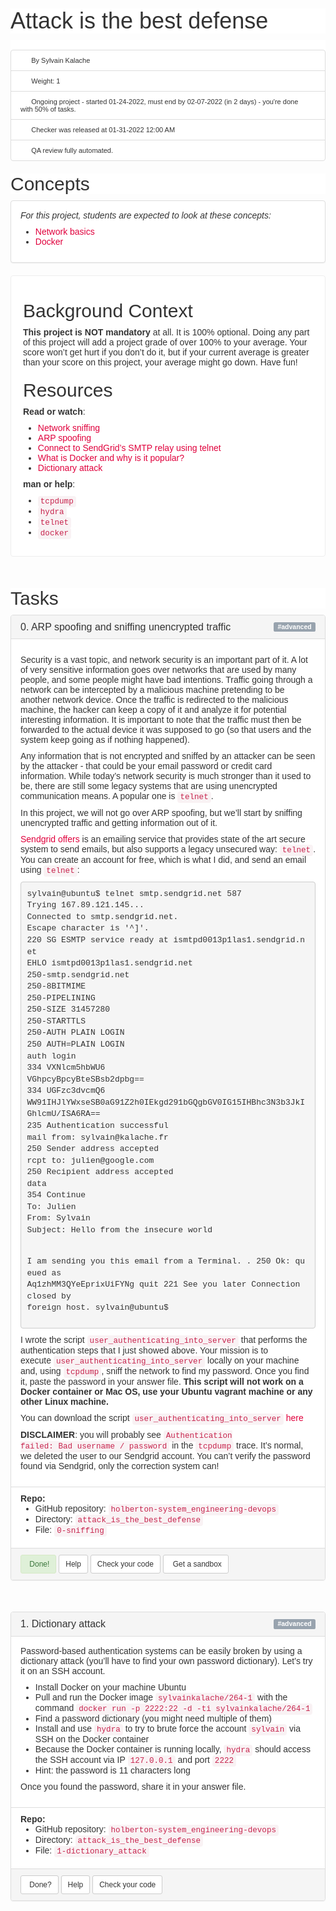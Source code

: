 <h1 class="gap" style="box-sizing: border-box; font-size: 36px; margin-top: 50px !important; margin-right: 0px; margin-bottom: 10px; margin-left: 0px; font-family: aktiv-grotesk, sans-serif; font-weight: 500; line-height: 1.1; color: rgb(51, 51, 51); font-style: normal; font-variant-ligatures: normal; font-variant-caps: normal; letter-spacing: normal; orphans: 2; text-align: start; text-indent: 0px; text-transform: none; white-space: normal; widows: 2; word-spacing: 0px; -webkit-text-stroke-width: 0px; background-color: rgb(255, 255, 255); text-decoration-thickness: initial; text-decoration-style: initial; text-decoration-color: initial;">Attack is the best defense</h1>
<div data-react-cache-id="tags/Tags-0" data-react-class="tags/Tags" data-react-props='{"tags":[]}' style="box-sizing: border-box; color: rgb(51, 51, 51); font-family: aktiv-grotesk, sans-serif; font-size: 14px; font-style: normal; font-variant-ligatures: normal; font-variant-caps: normal; font-weight: 400; letter-spacing: normal; orphans: 2; text-align: start; text-indent: 0px; text-transform: none; white-space: normal; widows: 2; word-spacing: 0px; -webkit-text-stroke-width: 0px; background-color: rgb(255, 255, 255); text-decoration-thickness: initial; text-decoration-style: initial; text-decoration-color: initial;"><br></div>
<ul class="list-group metadata" style="box-sizing: border-box; margin-top: 0px; margin-bottom: 20px; padding-left: 0px; font-size: 11px; color: rgb(51, 51, 51); font-family: aktiv-grotesk, sans-serif; font-style: normal; font-variant-ligatures: normal; font-variant-caps: normal; font-weight: 400; letter-spacing: normal; orphans: 2; text-align: start; text-indent: 0px; text-transform: none; white-space: normal; widows: 2; word-spacing: 0px; -webkit-text-stroke-width: 0px; background-color: rgb(255, 255, 255); text-decoration-thickness: initial; text-decoration-style: initial; text-decoration-color: initial;">
    <li class="list-group-item" style="box-sizing: border-box; position: relative; display: block; padding: 10px 15px; margin-bottom: -1px; background-color: rgb(255, 255, 255); border: 1px solid rgb(221, 221, 221); border-top-left-radius: 4px; border-top-right-radius: 4px;"><i aria-hidden="true" class="fa fa-user  fa-fw" style="box-sizing: border-box; display: inline-block; font-style: normal; font-variant: normal; font-weight: normal; font-stretch: normal; line-height: 1; font-family: FontAwesome; font-size: inherit; text-rendering: auto; -webkit-font-smoothing: antialiased; width: 1.28571em; text-align: center;"></i> By Sylvain Kalache</li>
    <li class="list-group-item" style="box-sizing: border-box; position: relative; display: block; padding: 10px 15px; margin-bottom: -1px; background-color: rgb(255, 255, 255); border: 1px solid rgb(221, 221, 221);"><i aria-hidden="true" class="fa fa-cogs  fa-fw" style="box-sizing: border-box; display: inline-block; font-style: normal; font-variant: normal; font-weight: normal; font-stretch: normal; line-height: 1; font-family: FontAwesome; font-size: inherit; text-rendering: auto; -webkit-font-smoothing: antialiased; width: 1.28571em; text-align: center;"></i> Weight: 1</li>
    <li class="list-group-item" style="box-sizing: border-box; position: relative; display: block; padding: 10px 15px; margin-bottom: -1px; background-color: rgb(255, 255, 255); border: 1px solid rgb(221, 221, 221);"><i aria-hidden="true" class="fa fa-calendar  fa-fw" style="box-sizing: border-box; display: inline-block; font-style: normal; font-variant: normal; font-weight: normal; font-stretch: normal; line-height: 1; font-family: FontAwesome; font-size: inherit; text-rendering: auto; -webkit-font-smoothing: antialiased; width: 1.28571em; text-align: center;"></i> Ongoing project - started 01-24-2022, must end by 02-07-2022 (in 2 days) - you&apos;re done with&nbsp;<span style="box-sizing: border-box;">50</span>% of tasks.</li>
    <li class="list-group-item" style="box-sizing: border-box; position: relative; display: block; padding: 10px 15px; margin-bottom: -1px; background-color: rgb(255, 255, 255); border: 1px solid rgb(221, 221, 221);"><i aria-hidden="true" class="fa fa-check  fa-fw" style="box-sizing: border-box; display: inline-block; font-style: normal; font-variant: normal; font-weight: normal; font-stretch: normal; line-height: 1; font-family: FontAwesome; font-size: inherit; text-rendering: auto; -webkit-font-smoothing: antialiased; width: 1.28571em; text-align: center;"></i> Checker was released at 01-31-2022 12:00 AM</li>
    <li class="list-group-item" style="box-sizing: border-box; position: relative; display: block; padding: 10px 15px; margin-bottom: 0px; background-color: rgb(255, 255, 255); border: 1px solid rgb(221, 221, 221); border-bottom-right-radius: 4px; border-bottom-left-radius: 4px;"><i aria-hidden="true" class="fa fa-check-square  fa-fw" style="box-sizing: border-box; display: inline-block; font-style: normal; font-variant: normal; font-weight: normal; font-stretch: normal; line-height: 1; font-family: FontAwesome; font-size: inherit; text-rendering: auto; -webkit-font-smoothing: antialiased; width: 1.28571em; text-align: center;"></i> QA review fully automated.</li>
</ul>
<h2 style="box-sizing: border-box; font-family: aktiv-grotesk, sans-serif; font-weight: 500; line-height: 1.1; color: rgb(51, 51, 51); margin-top: 20px; margin-bottom: 10px; font-size: 30px; font-style: normal; font-variant-ligatures: normal; font-variant-caps: normal; letter-spacing: normal; orphans: 2; text-align: start; text-indent: 0px; text-transform: none; white-space: normal; widows: 2; word-spacing: 0px; -webkit-text-stroke-width: 0px; background-color: rgb(255, 255, 255); text-decoration-thickness: initial; text-decoration-style: initial; text-decoration-color: initial;">Concepts</h2>
<div class="panel panel-default" style="box-sizing: border-box; margin-bottom: 20px; background-color: rgb(255, 255, 255); border: 1px solid rgb(221, 221, 221); border-radius: 4px; box-shadow: rgba(0, 0, 0, 0.05) 0px 1px 1px; overflow: hidden; color: rgb(51, 51, 51); font-family: aktiv-grotesk, sans-serif; font-size: 14px; font-style: normal; font-variant-ligatures: normal; font-variant-caps: normal; font-weight: 400; letter-spacing: normal; orphans: 2; text-align: start; text-indent: 0px; text-transform: none; white-space: normal; widows: 2; word-spacing: 0px; -webkit-text-stroke-width: 0px; text-decoration-thickness: initial; text-decoration-style: initial; text-decoration-color: initial;">
    <div class="panel-body" style="box-sizing: border-box; padding: 15px;">
        <p style="box-sizing: border-box; margin: 0px 0px 10px;"><em style="box-sizing: border-box;">For this project, students are expected to look at these concepts:</em></p>
        <ul style="box-sizing: border-box; margin-top: 0px; margin-bottom: 10px;">
            <li style="box-sizing: border-box;"><a href="https://intranet.hbtn.io/concepts/33" style="box-sizing: border-box; background-color: transparent; color: rgb(224, 0, 60); text-decoration: none;">Network basics</a></li>
            <li style="box-sizing: border-box;"><a href="https://intranet.hbtn.io/concepts/65" style="box-sizing: border-box; background-color: transparent; color: rgb(224, 0, 60); text-decoration: none;">Docker</a></li>
        </ul>
    </div>
</div>
<div class="well clean" style="box-sizing: border-box; min-height: 20px; padding: 19px; margin-bottom: 20px; background: white; border: 1px solid rgb(238, 238, 238); border-radius: 4px; box-shadow: none; color: rgb(51, 51, 51); font-family: aktiv-grotesk, sans-serif; font-size: 14px; font-style: normal; font-variant-ligatures: normal; font-variant-caps: normal; font-weight: 400; letter-spacing: normal; orphans: 2; text-align: start; text-indent: 0px; text-transform: none; white-space: normal; widows: 2; word-spacing: 0px; -webkit-text-stroke-width: 0px; text-decoration-thickness: initial; text-decoration-style: initial; text-decoration-color: initial;">
    <h2 style="box-sizing: border-box; font-family: inherit; font-weight: 500; line-height: 1.1; color: inherit; margin-top: 20px; margin-bottom: 10px; font-size: 30px;">Background Context</h2>
    <p style="box-sizing: border-box; margin: 0px 0px 10px;"><strong style="box-sizing: border-box; font-weight: bold;">This project is NOT mandatory</strong> at all. It is 100% optional. Doing any part of this project will add a project grade of over 100% to your average. Your score won&rsquo;t get hurt if you don&rsquo;t do it, but if your current average is greater than your score on this project, your average might go down. Have fun!</p>
    <h2 style="box-sizing: border-box; font-family: inherit; font-weight: 500; line-height: 1.1; color: inherit; margin-top: 20px; margin-bottom: 10px; font-size: 30px;">Resources</h2>
    <p style="box-sizing: border-box; margin: 0px 0px 10px;"><strong style="box-sizing: border-box; font-weight: bold;">Read or watch</strong>:</p>
    <ul style="box-sizing: border-box; margin-top: 0px; margin-bottom: 10px;">
        <li style="box-sizing: border-box;"><a href="https://intranet.hbtn.io/rltoken/0LIY07HGzUWgldJicE7iCQ" style="box-sizing: border-box; background-color: transparent; color: rgb(224, 0, 60); text-decoration: none;" target="_blank" title="Network sniffing">Network sniffing</a></li>
        <li style="box-sizing: border-box;"><a href="https://intranet.hbtn.io/rltoken/5lwTtJQfvyQQsqyjkmi6JA" style="box-sizing: border-box; background-color: transparent; color: rgb(224, 0, 60); text-decoration: none;" target="_blank" title="ARP spoofing">ARP spoofing</a></li>
        <li style="box-sizing: border-box;"><a href="https://intranet.hbtn.io/rltoken/qJmJY6H--L_OtHOS8xwflQ" style="box-sizing: border-box; background-color: transparent; color: rgb(224, 0, 60); text-decoration: none;" target="_blank" title="Connect to SendGrid's SMTP relay using telnet">Connect to SendGrid&rsquo;s SMTP relay using telnet</a></li>
        <li style="box-sizing: border-box;"><a href="https://intranet.hbtn.io/rltoken/WSPfahVAoZLfsIVa0mDyeQ" style="box-sizing: border-box; background-color: transparent; color: rgb(224, 0, 60); text-decoration: none;" target="_blank" title="What is Docker and why is it popular?">What is Docker and why is it popular?</a></li>
        <li style="box-sizing: border-box;"><a href="https://intranet.hbtn.io/rltoken/nxnO-3amDO8L_BbFI4KOYw" style="box-sizing: border-box; background-color: transparent; color: rgb(224, 0, 60); text-decoration: none;" target="_blank" title="Dictionary attack">Dictionary attack</a></li>
    </ul>
    <p style="box-sizing: border-box; margin: 0px 0px 10px;"><strong style="box-sizing: border-box; font-weight: bold;">man or help</strong>:</p>
    <ul style="box-sizing: border-box; margin-top: 0px; margin-bottom: 10px;">
        <li style="box-sizing: border-box;"><code style='box-sizing: border-box; font-family: Menlo, Monaco, Consolas, "Courier New", monospace; font-size: 12.6px; padding: 2px 4px; color: rgb(199, 37, 78); background-color: rgb(249, 242, 244); border-radius: 4px;'>tcpdump</code></li>
        <li style="box-sizing: border-box;"><code style='box-sizing: border-box; font-family: Menlo, Monaco, Consolas, "Courier New", monospace; font-size: 12.6px; padding: 2px 4px; color: rgb(199, 37, 78); background-color: rgb(249, 242, 244); border-radius: 4px;'>hydra</code></li>
        <li style="box-sizing: border-box;"><code style='box-sizing: border-box; font-family: Menlo, Monaco, Consolas, "Courier New", monospace; font-size: 12.6px; padding: 2px 4px; color: rgb(199, 37, 78); background-color: rgb(249, 242, 244); border-radius: 4px;'>telnet</code></li>
        <li style="box-sizing: border-box;"><code style='box-sizing: border-box; font-family: Menlo, Monaco, Consolas, "Courier New", monospace; font-size: 12.6px; padding: 2px 4px; color: rgb(199, 37, 78); background-color: rgb(249, 242, 244); border-radius: 4px;'>docker</code></li>
    </ul>
</div>
<h2 class="gap" style="box-sizing: border-box; font-family: aktiv-grotesk, sans-serif; font-weight: 500; line-height: 1.1; color: rgb(51, 51, 51); margin-top: 50px !important; margin-bottom: 10px; font-size: 30px; font-style: normal; font-variant-ligatures: normal; font-variant-caps: normal; letter-spacing: normal; orphans: 2; text-align: start; text-indent: 0px; text-transform: none; white-space: normal; widows: 2; word-spacing: 0px; -webkit-text-stroke-width: 0px; background-color: rgb(255, 255, 255); text-decoration-thickness: initial; text-decoration-style: initial; text-decoration-color: initial;">Tasks</h2>
<div data-position="1" data-role="task1386" style="box-sizing: border-box; color: rgb(51, 51, 51); font-family: aktiv-grotesk, sans-serif; font-size: 14px; font-style: normal; font-variant-ligatures: normal; font-variant-caps: normal; font-weight: 400; letter-spacing: normal; orphans: 2; text-align: start; text-indent: 0px; text-transform: none; white-space: normal; widows: 2; word-spacing: 0px; -webkit-text-stroke-width: 0px; background-color: rgb(255, 255, 255); text-decoration-thickness: initial; text-decoration-style: initial; text-decoration-color: initial;">
    <div class="panel panel-default task-card " style="box-sizing: border-box; margin-bottom: 50px; background-color: rgb(255, 255, 255); border: 1px solid rgb(221, 221, 221); border-radius: 4px; box-shadow: rgba(0, 0, 0, 0.05) 0px 1px 1px; overflow: hidden;">
        <div class="panel-heading panel-heading-actions" style="box-sizing: border-box; padding: 10px 15px; border-bottom: 1px solid rgb(221, 221, 221); border-top-left-radius: 3px; border-top-right-radius: 3px; color: rgb(51, 51, 51); background-color: rgb(245, 245, 245); border-top-color: rgb(221, 221, 221); border-right-color: rgb(221, 221, 221); border-left-color: rgb(221, 221, 221); align-items: center; display: flex; justify-content: space-between;">
            <h3 class="panel-title" style="box-sizing: border-box; font-family: inherit; font-weight: 500; line-height: 1.1; color: rgb(51, 51, 51); margin-top: 0px; margin-bottom: 0px; font-size: 16px;">0. ARP spoofing and sniffing unencrypted traffic</h3>
            <div style="box-sizing: border-box; display: flex;"><span class="label label-info" style="box-sizing: border-box; display: inline; padding: 0.2em 0.6em 0.3em; font-size: 10.5px; font-weight: 700; line-height: 1; color: rgb(255, 255, 255); text-align: center; white-space: nowrap; vertical-align: baseline; border-radius: 0.25em; background-color: rgb(152, 163, 174);">#advanced</span></div>
        </div>
        <div class="panel-body" style="box-sizing: border-box; padding: 15px;">
            <p style="box-sizing: border-box; margin: 0px 0px 10px;"><img src="https://holbertonintranet.s3.amazonaws.com/uploads/medias/2020/9/01c5a1e3f29d290b188d34be5cf534d3255058a7.png?X-Amz-Algorithm=AWS4-HMAC-SHA256&X-Amz-Credential=AKIARDDGGGOU5BHMTQX4%2F20220204%2Fus-east-1%2Fs3%2Faws4_request&X-Amz-Date=20220204T222219Z&X-Amz-Expires=86400&X-Amz-SignedHeaders=host&X-Amz-Signature=84ecd1f2d6a8ef40ee2e6bfcd8d5392808520de70e7ea39a2904a52f1f31bdd2" alt="" style="box-sizing: border-box; border: 0px; height: auto; max-width: 100%;"></p>
            <p style="box-sizing: border-box; margin: 0px 0px 10px;">Security is a vast topic, and network security is an important part of it. A lot of very sensitive information goes over networks that are used by many people, and some people might have bad intentions. Traffic going through a network can be intercepted by a malicious machine pretending to be another network device. Once the traffic is redirected to the malicious machine, the hacker can keep a copy of it and analyze it for potential interesting information. It is important to note that the traffic must then be forwarded to the actual device it was supposed to go (so that users and the system keep going as if nothing happened).</p>
            <p style="box-sizing: border-box; margin: 0px 0px 10px;">Any information that is not encrypted and sniffed by an attacker can be seen by the attacker - that could be your email password or credit card information. While today&rsquo;s network security is much stronger than it used to be, there are still some legacy systems that are using unencrypted communication means. A popular one is&nbsp;<code style='box-sizing: border-box; font-family: Menlo, Monaco, Consolas, "Courier New", monospace; font-size: 12.6px; padding: 2px 4px; color: rgb(199, 37, 78); background-color: rgb(249, 242, 244); border-radius: 4px;'>telnet</code>.</p>
            <p style="box-sizing: border-box; margin: 0px 0px 10px;">In this project, we will not go over ARP spoofing, but we&rsquo;ll start by sniffing unencrypted traffic and getting information out of it.</p>
            <p style="box-sizing: border-box; margin: 0px 0px 10px;"><a href="https://intranet.hbtn.io/rltoken/oDy03DMGmlBnuQ3CjFD7Zg" style="box-sizing: border-box; background-color: transparent; color: rgb(224, 0, 60); text-decoration: none;" target="_blank" title="Sendgrid offers">Sendgrid offers</a> is an emailing service that provides state of the art secure system to send emails, but also supports a legacy unsecured way:&nbsp;<code style='box-sizing: border-box; font-family: Menlo, Monaco, Consolas, "Courier New", monospace; font-size: 12.6px; padding: 2px 4px; color: rgb(199, 37, 78); background-color: rgb(249, 242, 244); border-radius: 4px;'>telnet</code>. You can create an account for free, which is what I did, and send an email using&nbsp;<code style='box-sizing: border-box; font-family: Menlo, Monaco, Consolas, "Courier New", monospace; font-size: 12.6px; padding: 2px 4px; color: rgb(199, 37, 78); background-color: rgb(249, 242, 244); border-radius: 4px;'>telnet</code>:</p>
            <pre style='box-sizing: border-box; overflow: auto; font-family: Menlo, Monaco, Consolas, "Courier New", monospace; font-size: 13px; display: block; padding: 9.5px; margin: 0px 0px 10px; line-height: 1.42857; color: rgb(51, 51, 51); word-break: break-all; overflow-wrap: break-word; background-color: rgb(245, 245, 245); border: 1px solid rgb(204, 204, 204); border-radius: 4px;'><code style='box-sizing: border-box; font-family: Menlo, Monaco, Consolas, "Courier New", monospace; font-size: inherit; padding: 0px; color: inherit; background-color: transparent; border-radius: 0px; white-space: pre-wrap;'>sylvain@ubuntu$ telnet smtp.sendgrid.net 587
Trying 167.89.121.145...
Connected to smtp.sendgrid.net.
Escape character is &apos;^]&apos;.
220 SG ESMTP service ready at ismtpd0013p1las1.sendgrid.net
EHLO ismtpd0013p1las1.sendgrid.net
250-smtp.sendgrid.net
250-8BITMIME
250-PIPELINING
250-SIZE 31457280
250-STARTTLS
250-AUTH PLAIN LOGIN
250 AUTH=PLAIN LOGIN
auth login           
334 VXNlcm5hbWU6
VGhpcyBpcyBteSBsb2dpbg==
334 UGFzc3dvcmQ6
WW91IHJlYWxseSB0aG91Z2h0IEkgd291bGQgbGV0IG15IHBhc3N3b3JkIGhlcmU/ISA6RA==
235 Authentication successful
mail from: sylvain@kalache.fr
250 Sender address accepted
rcpt to: julien@google.com
250 Recipient address accepted
data
354 Continue
To: Julien
From: Sylvain
Subject: Hello from the insecure world

I am sending you this email from a Terminal.
.
250 Ok: queued as Aq1zhMM3QYeEprixUiFYNg
quit
221 See you later
Connection closed by foreign host.
sylvain@ubuntu$ 
</code></pre>
            <p style="box-sizing: border-box; margin: 0px 0px 10px;">I wrote the script&nbsp;<code style='box-sizing: border-box; font-family: Menlo, Monaco, Consolas, "Courier New", monospace; font-size: 12.6px; padding: 2px 4px; color: rgb(199, 37, 78); background-color: rgb(249, 242, 244); border-radius: 4px;'>user_authenticating_into_server</code> that performs the authentication steps that I just showed above. Your mission is to execute&nbsp;<code style='box-sizing: border-box; font-family: Menlo, Monaco, Consolas, "Courier New", monospace; font-size: 12.6px; padding: 2px 4px; color: rgb(199, 37, 78); background-color: rgb(249, 242, 244); border-radius: 4px;'>user_authenticating_into_server</code> locally on your machine and, using&nbsp;<code style='box-sizing: border-box; font-family: Menlo, Monaco, Consolas, "Courier New", monospace; font-size: 12.6px; padding: 2px 4px; color: rgb(199, 37, 78); background-color: rgb(249, 242, 244); border-radius: 4px;'>tcpdump</code>, sniff the network to find my password. Once you find it, paste the password in your answer file.&nbsp;<strong style="box-sizing: border-box; font-weight: bold;">This script will not work on a Docker container or Mac OS, use your Ubuntu vagrant machine or any other Linux machine.</strong></p>
            <p style="box-sizing: border-box; margin: 0px 0px 10px;">You can download the script&nbsp;<code style='box-sizing: border-box; font-family: Menlo, Monaco, Consolas, "Courier New", monospace; font-size: 12.6px; padding: 2px 4px; color: rgb(199, 37, 78); background-color: rgb(249, 242, 244); border-radius: 4px;'>user_authenticating_into_server</code> <a href="https://intranet.hbtn.io/rltoken/GzCvsJxgywK6TKkfwTF3RQ" style="box-sizing: border-box; background-color: transparent; color: rgb(224, 0, 60); text-decoration: none;" target="_blank" title="here">here</a></p>
            <p style="box-sizing: border-box; margin: 0px 0px 10px;"><strong style="box-sizing: border-box; font-weight: bold;">DISCLAIMER</strong>: you will probably see&nbsp;<code style='box-sizing: border-box; font-family: Menlo, Monaco, Consolas, "Courier New", monospace; font-size: 12.6px; padding: 2px 4px; color: rgb(199, 37, 78); background-color: rgb(249, 242, 244); border-radius: 4px;'>Authentication failed: Bad username / password</code> in the&nbsp;<code style='box-sizing: border-box; font-family: Menlo, Monaco, Consolas, "Courier New", monospace; font-size: 12.6px; padding: 2px 4px; color: rgb(199, 37, 78); background-color: rgb(249, 242, 244); border-radius: 4px;'>tcpdump</code> trace. It&rsquo;s normal, we deleted the user to our Sendgrid account. You can&rsquo;t verify the password found via Sendgrid, only the correction system can!</p>
        </div>
        <div class="list-group" style="box-sizing: border-box; padding-left: 0px; margin-bottom: 0px;">
            <div class="list-group-item" style="box-sizing: border-box; position: relative; display: block; padding: 10px 15px; margin-bottom: 0px; background-color: rgb(255, 255, 255); border-width: 1px 0px; border-style: solid; border-color: rgb(221, 221, 221); border-image: initial; border-radius: 0px;">
                <p style="box-sizing: border-box; margin: 0px;"><strong style="box-sizing: border-box; font-weight: bold;">Repo:</strong></p>
                <ul style="box-sizing: border-box; margin-top: 0px; margin-bottom: 10px;">
                    <li style="box-sizing: border-box;">GitHub repository:&nbsp;<code style='box-sizing: border-box; font-family: Menlo, Monaco, Consolas, "Courier New", monospace; font-size: 12.6px; padding: 2px 4px; color: rgb(199, 37, 78); background-color: rgb(249, 242, 244); border-radius: 4px;'>holberton-system_engineering-devops</code></li>
                    <li style="box-sizing: border-box;">Directory:&nbsp;<code style='box-sizing: border-box; font-family: Menlo, Monaco, Consolas, "Courier New", monospace; font-size: 12.6px; padding: 2px 4px; color: rgb(199, 37, 78); background-color: rgb(249, 242, 244); border-radius: 4px;'>attack_is_the_best_defense</code></li>
                    <li style="box-sizing: border-box;">File:&nbsp;<code style='box-sizing: border-box; font-family: Menlo, Monaco, Consolas, "Courier New", monospace; font-size: 12.6px; padding: 2px 4px; color: rgb(199, 37, 78); background-color: rgb(249, 242, 244); border-radius: 4px;'>0-sniffing</code></li>
                </ul>
            </div>
        </div>
        <div class="panel-footer" style="box-sizing: border-box; padding: 10px 15px; background-color: rgb(245, 245, 245); border-top: 0px solid rgb(221, 221, 221); border-bottom-right-radius: 3px; border-bottom-left-radius: 3px;">
            <div style="box-sizing: border-box;"><button class="student_task_done btn btn-default btn-sm yes" data-task-id="1386" style="box-sizing: border-box; color: rgb(60, 118, 61); font-style: inherit; font-variant: inherit; font-weight: normal; font-stretch: inherit; font-size: 12px; line-height: 1.5; font-family: inherit; margin: 0px; overflow: visible; text-transform: none; appearance: button; cursor: pointer; display: inline-block; text-align: center; white-space: nowrap; vertical-align: middle; touch-action: manipulation; background-image: none; border: 1px solid rgb(214, 233, 198); padding: 5px 10px; border-radius: 3px; user-select: none; background-color: rgb(223, 240, 216);"><span class="yes" style="box-sizing: border-box; display: inline;"><i aria-hidden="true" class="fa fa-check-square-o " style="box-sizing: border-box; display: inline-block; font-style: normal; font-variant: normal; font-weight: normal; font-stretch: normal; line-height: 1; font-family: FontAwesome; font-size: inherit; text-rendering: auto; -webkit-font-smoothing: antialiased;"></i></span> Done<span class="yes" style="box-sizing: border-box; display: inline;">!</span></button> <button class="users_done_for_task btn btn-default btn-sm" data-project-id="264" data-target="#task-1386-users-done-modal" data-task-id="1386" data-toggle="modal" style="box-sizing: border-box; color: rgb(51, 51, 51); font-style: inherit; font-variant: inherit; font-weight: normal; font-stretch: inherit; font-size: 12px; line-height: 1.5; font-family: inherit; margin: 0px; overflow: visible; text-transform: none; appearance: button; cursor: pointer; display: inline-block; text-align: center; white-space: nowrap; vertical-align: middle; touch-action: manipulation; background-image: none; border: 1px solid rgb(204, 204, 204); padding: 5px 10px; border-radius: 3px; user-select: none; background-color: rgb(255, 255, 255);">Help</button> <button class="btn btn-default btn-sm" data-target="#task-test-correction-1386-correction-modal" data-task-id="1386" data-toggle="modal" style="box-sizing: border-box; color: rgb(51, 51, 51); font-style: inherit; font-variant: inherit; font-weight: normal; font-stretch: inherit; font-size: 12px; line-height: 1.5; font-family: inherit; margin: 0px; overflow: visible; text-transform: none; appearance: button; cursor: pointer; display: inline-block; text-align: center; white-space: nowrap; vertical-align: middle; touch-action: manipulation; background-image: none; border: 1px solid rgb(204, 204, 204); padding: 5px 10px; border-radius: 3px; user-select: none; background-color: rgb(255, 255, 255);">Check your code</button> <button class="btn btn-default btn-sm" data-target="#container-specs-modal" data-toggle="modal" style="box-sizing: border-box; color: rgb(51, 51, 51); font-style: inherit; font-variant: inherit; font-weight: normal; font-stretch: inherit; font-size: 12px; line-height: 1.5; font-family: inherit; margin: 0px; overflow: visible; text-transform: none; appearance: button; cursor: pointer; display: inline-block; text-align: center; white-space: nowrap; vertical-align: middle; touch-action: manipulation; background-image: none; border: 1px solid rgb(204, 204, 204); padding: 5px 10px; border-radius: 3px; user-select: none; background-color: rgb(255, 255, 255);"><i aria-hidden="true" class="fa fa-terminal " style="box-sizing: border-box; display: inline-block; font-style: normal; font-variant: normal; font-weight: normal; font-stretch: normal; line-height: 1; font-family: FontAwesome; font-size: inherit; text-rendering: auto; -webkit-font-smoothing: antialiased; margin-right: 5px;"></i><span style="box-sizing: border-box;">Get a sandbox</span></button></div>
        </div>
    </div>
</div>
<div data-position="2" data-role="task1387" style="box-sizing: border-box; color: rgb(51, 51, 51); font-family: aktiv-grotesk, sans-serif; font-size: 14px; font-style: normal; font-variant-ligatures: normal; font-variant-caps: normal; font-weight: 400; letter-spacing: normal; orphans: 2; text-align: start; text-indent: 0px; text-transform: none; white-space: normal; widows: 2; word-spacing: 0px; -webkit-text-stroke-width: 0px; background-color: rgb(255, 255, 255); text-decoration-thickness: initial; text-decoration-style: initial; text-decoration-color: initial;">
    <div class="panel panel-default task-card " style="box-sizing: border-box; margin-bottom: 50px; background-color: rgb(255, 255, 255); border: 1px solid rgb(221, 221, 221); border-radius: 4px; box-shadow: rgba(0, 0, 0, 0.05) 0px 1px 1px; overflow: hidden;">
        <div class="panel-heading panel-heading-actions" style="box-sizing: border-box; padding: 10px 15px; border-bottom: 1px solid rgb(221, 221, 221); border-top-left-radius: 3px; border-top-right-radius: 3px; color: rgb(51, 51, 51); background-color: rgb(245, 245, 245); border-top-color: rgb(221, 221, 221); border-right-color: rgb(221, 221, 221); border-left-color: rgb(221, 221, 221); align-items: center; display: flex; justify-content: space-between;">
            <h3 class="panel-title" style="box-sizing: border-box; font-family: inherit; font-weight: 500; line-height: 1.1; color: rgb(51, 51, 51); margin-top: 0px; margin-bottom: 0px; font-size: 16px;">1. Dictionary attack</h3>
            <div style="box-sizing: border-box; display: flex;"><span class="label label-info" style="box-sizing: border-box; display: inline; padding: 0.2em 0.6em 0.3em; font-size: 10.5px; font-weight: 700; line-height: 1; color: rgb(255, 255, 255); text-align: center; white-space: nowrap; vertical-align: baseline; border-radius: 0.25em; background-color: rgb(152, 163, 174);">#advanced</span></div>
        </div>
        <div class="panel-body" style="box-sizing: border-box; padding: 15px;">
            <p style="box-sizing: border-box; margin: 0px 0px 10px;">Password-based authentication systems can be easily broken by using a dictionary attack (you&rsquo;ll have to find your own password dictionary). Let&rsquo;s try it on an SSH account.</p>
            <ul style="box-sizing: border-box; margin-top: 0px; margin-bottom: 10px;">
                <li style="box-sizing: border-box;">Install Docker on your machine Ubuntu</li>
                <li style="box-sizing: border-box;">Pull and run the Docker image&nbsp;<code style='box-sizing: border-box; font-family: Menlo, Monaco, Consolas, "Courier New", monospace; font-size: 12.6px; padding: 2px 4px; color: rgb(199, 37, 78); background-color: rgb(249, 242, 244); border-radius: 4px;'>sylvainkalache/264-1</code> with the command&nbsp;<code style='box-sizing: border-box; font-family: Menlo, Monaco, Consolas, "Courier New", monospace; font-size: 12.6px; padding: 2px 4px; color: rgb(199, 37, 78); background-color: rgb(249, 242, 244); border-radius: 4px;'>docker run -p 2222:22 -d -ti sylvainkalache/264-1</code></li>
                <li style="box-sizing: border-box;">Find a password dictionary (you might need multiple of them)</li>
                <li style="box-sizing: border-box;">Install and use&nbsp;<code style='box-sizing: border-box; font-family: Menlo, Monaco, Consolas, "Courier New", monospace; font-size: 12.6px; padding: 2px 4px; color: rgb(199, 37, 78); background-color: rgb(249, 242, 244); border-radius: 4px;'>hydra</code> to try to brute force the account&nbsp;<code style='box-sizing: border-box; font-family: Menlo, Monaco, Consolas, "Courier New", monospace; font-size: 12.6px; padding: 2px 4px; color: rgb(199, 37, 78); background-color: rgb(249, 242, 244); border-radius: 4px;'>sylvain</code> via SSH on the Docker container</li>
                <li style="box-sizing: border-box;">Because the Docker container is running locally,&nbsp;<code style='box-sizing: border-box; font-family: Menlo, Monaco, Consolas, "Courier New", monospace; font-size: 12.6px; padding: 2px 4px; color: rgb(199, 37, 78); background-color: rgb(249, 242, 244); border-radius: 4px;'>hydra</code> should access the SSH account via IP&nbsp;<code style='box-sizing: border-box; font-family: Menlo, Monaco, Consolas, "Courier New", monospace; font-size: 12.6px; padding: 2px 4px; color: rgb(199, 37, 78); background-color: rgb(249, 242, 244); border-radius: 4px;'>127.0.0.1</code> and port&nbsp;<code style='box-sizing: border-box; font-family: Menlo, Monaco, Consolas, "Courier New", monospace; font-size: 12.6px; padding: 2px 4px; color: rgb(199, 37, 78); background-color: rgb(249, 242, 244); border-radius: 4px;'>2222</code></li>
                <li style="box-sizing: border-box;">Hint: the password is 11 characters long</li>
            </ul>
            <p style="box-sizing: border-box; margin: 0px 0px 10px;">Once you found the password, share it in your answer file.</p>
        </div>
        <div class="list-group" style="box-sizing: border-box; padding-left: 0px; margin-bottom: 0px;">
            <div class="list-group-item" style="box-sizing: border-box; position: relative; display: block; padding: 10px 15px; margin-bottom: 0px; background-color: rgb(255, 255, 255); border-width: 1px 0px; border-style: solid; border-color: rgb(221, 221, 221); border-image: initial; border-radius: 0px;">
                <p style="box-sizing: border-box; margin: 0px;"><strong style="box-sizing: border-box; font-weight: bold;">Repo:</strong></p>
                <ul style="box-sizing: border-box; margin-top: 0px; margin-bottom: 10px;">
                    <li style="box-sizing: border-box;">GitHub repository:&nbsp;<code style='box-sizing: border-box; font-family: Menlo, Monaco, Consolas, "Courier New", monospace; font-size: 12.6px; padding: 2px 4px; color: rgb(199, 37, 78); background-color: rgb(249, 242, 244); border-radius: 4px;'>holberton-system_engineering-devops</code></li>
                    <li style="box-sizing: border-box;">Directory:&nbsp;<code style='box-sizing: border-box; font-family: Menlo, Monaco, Consolas, "Courier New", monospace; font-size: 12.6px; padding: 2px 4px; color: rgb(199, 37, 78); background-color: rgb(249, 242, 244); border-radius: 4px;'>attack_is_the_best_defense</code></li>
                    <li style="box-sizing: border-box;">File:&nbsp;<code style='box-sizing: border-box; font-family: Menlo, Monaco, Consolas, "Courier New", monospace; font-size: 12.6px; padding: 2px 4px; color: rgb(199, 37, 78); background-color: rgb(249, 242, 244); border-radius: 4px;'>1-dictionary_attack</code></li>
                </ul>
            </div>
        </div>
        <div class="panel-footer" style="box-sizing: border-box; padding: 10px 15px; background-color: rgb(245, 245, 245); border-top: 0px solid rgb(221, 221, 221); border-bottom-right-radius: 3px; border-bottom-left-radius: 3px;">
            <div style="box-sizing: border-box;"><button class="student_task_done btn btn-default btn-sm no" data-task-id="1387" style="box-sizing: border-box; color: rgb(51, 51, 51); font-style: inherit; font-variant: inherit; font-weight: normal; font-stretch: inherit; font-size: 12px; line-height: 1.5; font-family: inherit; margin: 0px; overflow: visible; text-transform: none; appearance: button; cursor: pointer; display: inline-block; text-align: center; white-space: nowrap; vertical-align: middle; touch-action: manipulation; background-image: none; border: 1px solid rgb(204, 204, 204); padding: 5px 10px; border-radius: 3px; user-select: none; background-color: rgb(255, 255, 255);"><span class="no" style="box-sizing: border-box; display: inline;"><i aria-hidden="true" class="fa fa-square-o " style="box-sizing: border-box; display: inline-block; font-style: normal; font-variant: normal; font-weight: normal; font-stretch: normal; line-height: 1; font-family: FontAwesome; font-size: inherit; text-rendering: auto; -webkit-font-smoothing: antialiased;"></i></span> Done<span class="no pending" style="box-sizing: border-box; display: inline;">?</span></button> <button class="users_done_for_task btn btn-default btn-sm" data-project-id="264" data-target="#task-1387-users-done-modal" data-task-id="1387" data-toggle="modal" style="box-sizing: border-box; color: rgb(51, 51, 51); font-style: inherit; font-variant: inherit; font-weight: normal; font-stretch: inherit; font-size: 12px; line-height: 1.5; font-family: inherit; margin: 0px; overflow: visible; text-transform: none; appearance: button; cursor: pointer; display: inline-block; text-align: center; white-space: nowrap; vertical-align: middle; touch-action: manipulation; background-image: none; border: 1px solid rgb(204, 204, 204); padding: 5px 10px; border-radius: 3px; user-select: none; background-color: rgb(255, 255, 255);">Help</button> <button class="btn btn-default btn-sm" data-target="#task-test-correction-1387-correction-modal" data-task-id="1387" data-toggle="modal" style="box-sizing: border-box; color: rgb(51, 51, 51); font-style: inherit; font-variant: inherit; font-weight: normal; font-stretch: inherit; font-size: 12px; line-height: 1.5; font-family: inherit; margin: 0px; overflow: visible; text-transform: none; appearance: button; cursor: pointer; display: inline-block; text-align: center; white-space: nowrap; vertical-align: middle; touch-action: manipulation; background-image: none; border: 1px solid rgb(204, 204, 204); padding: 5px 10px; border-radius: 3px; user-select: none; background-color: rgb(255, 255, 255);">Check your code</button>&nbsp;</div>
        </div>
    </div>
</div>
